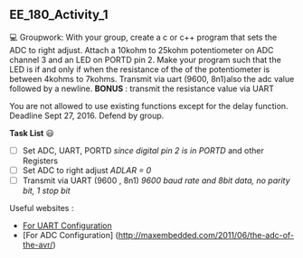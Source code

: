 
## EE_180_Activity_1  

:computer: Groupwork:  With your group, create a c or c++ program that sets the ADC to right adjust. Attach a 10kohm to 25kohm potentiometer on ADC channel 3 and an LED on PORTD pin 2. Make your program such that the LED is if and only if when the resistance of the of the potentiometer is between 4kohms to 7kohms. Transmit via uart (9600, 8n1)also the adc value followed by a newline. 
**BONUS** : transmit the resistance value via UART    

You are not allowed to use existing functions except for the delay function.     
Deadline Sept 27, 2016. Defend by group.  

**Task List**  :smiley:
- [ ] Set ADC, UART, PORTD *since digital pin 2 is in PORTD* and other Registers
- [ ] Set ADC to right adjust *ADLAR = 0*
- [ ] Transmit via UART (9600 , 8n1) *9600 baud rate and 8bit data, no parity bit, 1 stop bit*

Useful websites :
- [For UART Configuration](http://www.electroschematics.com/10385/avr-uart-configuration/)
- [For ADC Configuration] (http://maxembedded.com/2011/06/the-adc-of-the-avr/)
